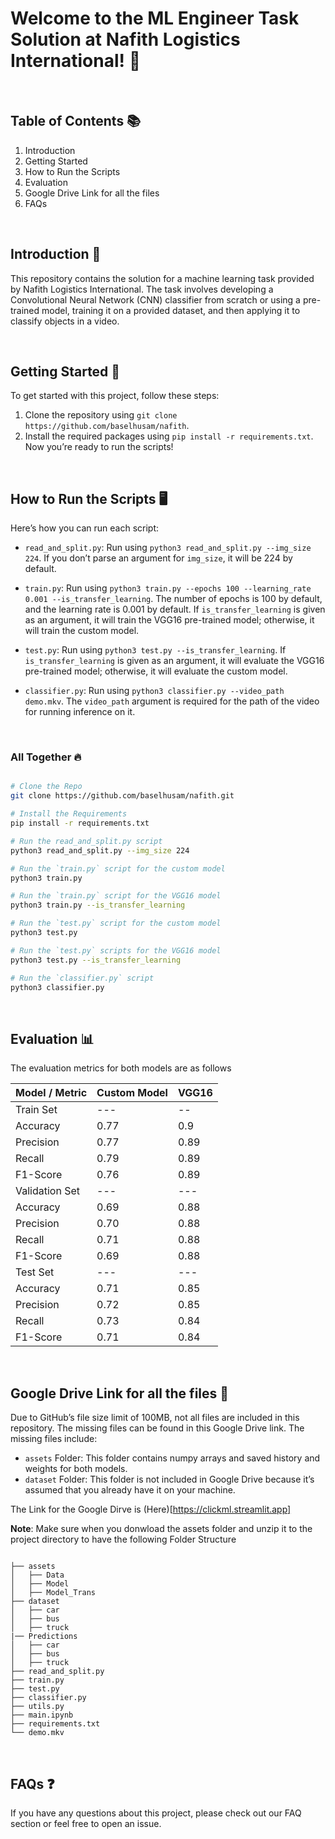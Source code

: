 # Welcome to the ML Engineer Task Solution at Nafith Logistics International! 🚀

<br>

## Table of Contents 📚

1. Introduction
2. Getting Started
3. How to Run the Scripts
4. Evaluation
5. Google Drive Link for all the files
6. FAQs

<br>


## Introduction 📝
This repository contains the solution for a machine learning task provided by Nafith Logistics International. The task involves developing a Convolutional Neural Network (CNN) classifier from scratch or using a pre-trained model, training it on a provided dataset, and then applying it to classify objects in a video.

<br>


## Getting Started 🏁
To get started with this project, follow these steps:

1. Clone the repository using `git clone https://github.com/baselhusam/nafith`.
2. Install the required packages using `pip install -r requirements.txt`.
Now you’re ready to run the scripts!

<br>

## How to Run the Scripts 🖥️

Here’s how you can run each script:

- `read_and_split.py`: Run using `python3 read_and_split.py --img_size 224`. If you don’t parse an argument for `img_size`, it will be 224 by default.

- `train.py`: Run using `python3 train.py --epochs 100 --learning_rate 0.001 --is_transfer_learning`. The number of epochs is 100 by default, and the learning rate is 0.001 by default. If `is_transfer_learning` is given as an argument, it will train the VGG16 pre-trained model; otherwise, it will train the custom model.

- `test.py`: Run using `python3 test.py --is_transfer_learning`. If `is_transfer_learning` is given as an argument, it will evaluate the VGG16 pre-trained model; otherwise, it will evaluate the custom model.
  
- `classifier.py`: Run using `python3 classifier.py --video_path demo.mkv`. The `video_path` argument is required for the path of the video for running inference on it.

<br>

### All Together 🔥



```bash

# Clone the Repo
git clone https://github.com/baselhusam/nafith.git

# Install the Requirements
pip install -r requirements.txt

# Run the read_and_split.py script
python3 read_and_split.py --img_size 224

# Run the `train.py` script for the custom model
python3 train.py

# Run the `train.py` script for the VGG16 model
python3 train.py --is_transfer_learning

# Run the `test.py` script for the custom model
python3 test.py

# Run the `test.py` scripts for the VGG16 model
python3 test.py --is_transfer_learning

# Run the `classifier.py` script
python3 classifier.py

```

<br>

## Evaluation 📊
The evaluation metrics for both models are as follows

| Model / Metric | Custom Model | VGG16 |
| --------------- | ----------- | ------ |
| Train Set | --- |  -- |
| Accuracy | 0.77 | 0.9 | 
| Precision | 0.77 | 0.89 |
| Recall | 0.79 | 0.89 |
| F1-Score | 0.76 | 0.89 |
| Validation Set | --- | --- |
| Accuracy | 0.69 | 0.88 | 
| Precision | 0.70 | 0.88 |
| Recall | 0.71 | 0.88 |
| F1-Score | 0.69 | 0.88 |
| Test Set | --- | --- |
| Accuracy | 0.71 | 0.85 | 
| Precision | 0.72 | 0.85 |
| Recall | 0.73 | 0.84 |
| F1-Score | 0.71 | 0.84 |

<br>

## Google Drive Link for all the files 💾
Due to GitHub’s file size limit of 100MB, not all files are included in this repository. The missing files can be found in this Google Drive link. The missing files include:

- `assets` Folder: This folder contains numpy arrays and saved history and weights for both models.
- `dataset` Folder: This folder is not included in Google Drive because it’s assumed that you already have it on your machine.

The Link for the Google Dirve is (Here)[https://clickml.streamlit.app]

**Note**: Make sure when you donwload the assets folder and unzip it to the project directory to have the following Folder Structure

```

├── assets
│   ├── Data
│   ├── Model
│   ├── Model_Trans
├── dataset
│   ├── car
│   ├── bus
│   ├── truck
|── Predictions
│   ├── car
│   ├── bus
│   ├── truck
├── read_and_split.py
├── train.py
├── test.py
├── classifier.py
├── utils.py
├── main.ipynb
├── requirements.txt
└── demo.mkv
```

<br>

## FAQs ❓
If you have any questions about this project, please check out our FAQ section or feel free to open an issue.



